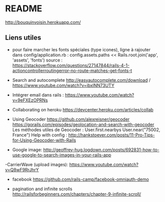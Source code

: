# README

http://bouquinvoisin.herokuapp.com/


## Liens utiles
- pour faire marcher les fonts spéciales (type icones), ligne à rajouter dans config/application.rb :
config.assets.paths << Rails.root.join('app', 'assets', 'fonts')
source : https://stackoverflow.com/questions/27147844/rails-4-1-actioncontrollerroutingerror-no-route-matches-get-fonts-t
- Search and autocomplete http://easyautocomplete.com/download / 
https://www.youtube.com/watch?v=ibxlNN73UTY

- Intégrer email dans rails : 
https://www.youtube.com/watch?v=9eFXEzOPRNs

- Collaborating on heroku 
https://devcenter.heroku.com/articles/collab


- Using Geocoder
https://github.com/alexreisner/geocoder
https://gorails.com/episodes/geolocation-and-search-with-geocoder
 Les méthodes utiles de Geocoder : User.first.nearbys
 User.near("75002, France")
Help with config : http://hankstoever.com/posts/11-Pro-Tips-for-Using-Geocoder-with-Rails

- Google image: 
http://geoffrey-hug.logdown.com/posts/692831-how-to-use-google-to-search-images-in-your-rails-app

-CarrierWave (upload images): 
https://www.youtube.com/watch?v=Q8wF9RrJhrY

- facebook
https://github.com/rails-camp/facebook-omniauth-demo

- pagination and infinite scrolls
http://railsforbeginners.com/chapters/chapter-9-infinite-scroll/